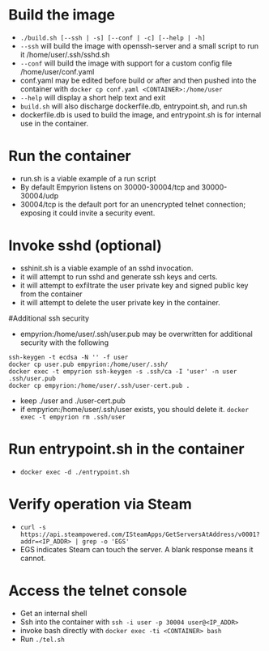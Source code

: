 # Build the image
- `./build.sh [--ssh | -s] [--conf | -c] [--help | -h]`
- `--ssh` will build the image with openssh-server and a small script to run it /home/user/.ssh/sshd.sh
- `--conf` will build the image with support for a custom config file /home/user/conf.yaml
 - conf.yaml may be edited before build or after and then pushed into the container with `docker cp conf.yaml <CONTAINER>:/home/user`
- `--help` will display a short help text and exit
- `build.sh` will also discharge dockerfile.db, entrypoint.sh, and run.sh
 - dockerfile.db is used to build the image, and entrypoint.sh is for internal use in the container.

# Run the container
- run.sh is a viable example of a run script
- By default Empyrion listens on 30000-30004/tcp and 30000-30004/udp
- 30004/tcp is the default port for an unencrypted telnet connection; exposing it could invite a security event.

# Invoke sshd (optional)
- sshinit.sh is a viable example of an sshd invocation.
- it will attempt to run sshd and generate ssh keys and certs.
- it will attempt to exfiltrate the user private key and signed public key from the container
- it will attempt to delete the user private key in the container.

#Additional ssh security
- empyrion:/home/user/.ssh/user.pub may be overwritten for additional security with the following
```
ssh-keygen -t ecdsa -N '' -f user
docker cp user.pub empyrion:/home/user/.ssh/
docker exec -t empyrion ssh-keygen -s .ssh/ca -I 'user' -n user .ssh/user.pub
docker cp empyrion:/home/user/.ssh/user-cert.pub .
```
- keep ./user and ./user-cert.pub
- if empyrion:/home/user/.ssh/user exists, you should delete it. `docker exec -t empyrion rm .ssh/user`

# Run entrypoint.sh in the container
- `docker exec -d ./entrypoint.sh`

# Verify operation via Steam
- `curl -s https://api.steampowered.com/ISteamApps/GetServersAtAddress/v0001?addr=<IP_ADDR> | grep -o 'EGS'`
- EGS indicates Steam can touch the server. A blank response means it cannot.

# Access the telnet console
- Get an internal shell
 - Ssh into the container with `ssh -i user -p 30004 user@<IP_ADDR>`
 - invoke bash directly with `docker exec -ti <CONTAINER> bash`
- Run `./tel.sh`
